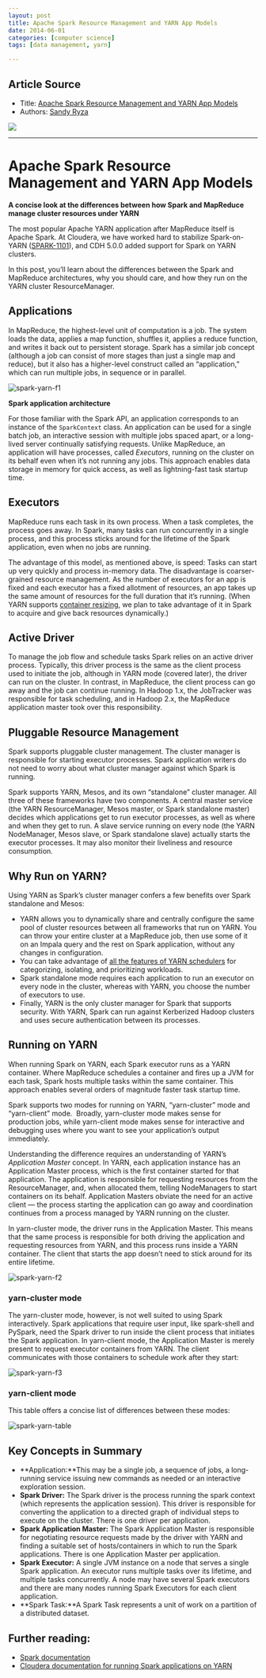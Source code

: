 ```yaml
---
layout: post
title: Apache Spark Resource Management and YARN App Models
date: 2014-06-01
categories: [computer science]
tags: [data management, yarn]

---
```


## Article Source
* Title: [Apache Spark Resource Management and YARN App Models](http://blog.cloudera.com/blog/2014/05/apache-spark-resource-management-and-yarn-app-models/)
* Authors: [Sandy Ryza](http://blog.cloudera.com/blog/author/sandy-ryza/)

[![](http://sungsoo.github.com/images/spark-yarn.png)](http://sungsoo.github.com/images/spark-yarn.png)

---

# Apache Spark Resource Management and YARN App Models 

**A concise look at the differences between how Spark and MapReduce
manage cluster resources under YARN**

The most popular Apache YARN application after MapReduce itself is
Apache Spark. At Cloudera, we have worked hard to stabilize
Spark-on-YARN ([SPARK-1101](https://issues.apache.org/jira/browse/SPARK-1101)),
and CDH 5.0.0 added support for Spark on YARN clusters.

In this post, you’ll learn about the differences between the Spark and
MapReduce architectures, why you should care, and how they run on the
YARN cluster ResourceManager.

Applications
------------

In MapReduce, the highest-level unit of computation is a job. The system
loads the data, applies a map function, shuffles it, applies a reduce
function, and writes it back out to persistent storage. Spark has a
similar job concept (although a job can consist of more stages than just
a single map and reduce), but it also has a higher-level construct
called an “application,” which can run multiple jobs, in sequence or in
parallel.

![](http://blog.cloudera.com/wp-content/uploads/2014/05/spark-yarn-f1.png "spark-yarn-f1")

**Spark application architecture**

For those familiar with the Spark API, an application corresponds to an
instance of the `SparkContext` class. An application can be used for a
single batch job, an interactive session with multiple jobs spaced
apart, or a long-lived server continually satisfying requests. Unlike
MapReduce, an application will have processes, called *Executors*,
running on the cluster on its behalf even when it’s not running any
jobs. This approach enables data storage in memory for quick access, as
well as lightning-fast task startup time.

Executors
---------

MapReduce runs each task in its own process. When a task completes, the
process goes away. In Spark, many tasks can run concurrently in a single
process, and this process sticks around for the lifetime of the Spark
application, even when no jobs are running.

The advantage of this model, as mentioned above, is speed: Tasks can
start up very quickly and process in-memory data. The disadvantage is
coarser-grained resource management. As the number of executors for an
app is fixed and each executor has a fixed allotment of resources, an
app takes up the same amount of resources for the full duration that
it’s running. (When YARN supports [container
resizing](https://issues.apache.org/jira/browse/YARN-1197), we plan to
take advantage of it in Spark to acquire and give back resources
dynamically.)

Active Driver
-------------

To manage the job flow and schedule tasks Spark relies on an active
driver process. Typically, this driver process is the same as the client
process used to initiate the job, although in YARN mode (covered later),
the driver can run on the cluster. In contrast, in MapReduce, the client
process can go away and the job can continue running. In Hadoop 1.x, the
JobTracker was responsible for task scheduling, and in Hadoop 2.x, the
MapReduce application master took over this responsibility.

Pluggable Resource Management
-----------------------------

Spark supports pluggable cluster management. The cluster manager is
responsible for starting executor processes. Spark application writers
do not need to worry about what cluster manager against which Spark is
running.

Spark supports YARN, Mesos, and its own “standalone” cluster manager.
All three of these frameworks have two components. A central master
service (the YARN ResourceManager, Mesos master, or Spark standalone
master) decides which applications get to run executor processes, as
well as where and when they get to run. A slave service running on every
node (the YARN NodeManager, Mesos slave, or Spark standalone slave)
actually starts the executor processes. It may also monitor their
liveliness and resource consumption.

Why Run on YARN?
----------------

Using YARN as Spark’s cluster manager confers a few benefits over Spark
standalone and Mesos:

-   YARN allows you to dynamically share and centrally configure the
    same pool of cluster resources between all frameworks that run on
    YARN. You can throw your entire cluster at a MapReduce job, then use
    some of it on an Impala query and the rest on Spark application,
    without any changes in configuration.
-   You can take advantage of [all the features of YARN
    schedulers](http://hadoop.apache.org/docs/r2.4.0/hadoop-yarn/hadoop-yarn-site/FairScheduler.html)
    for categorizing, isolating, and prioritizing workloads.
-   Spark standalone mode requires each application to run an executor
    on every node in the cluster, whereas with YARN, you choose the
    number of executors to use.
-   Finally, YARN is the only cluster manager for Spark that supports
    security. With YARN, Spark can run against Kerberized Hadoop
    clusters and uses secure authentication between its processes.

Running on YARN
---------------

When running Spark on YARN, each Spark executor runs as a YARN
container. Where MapReduce schedules a container and fires up a JVM for
each task, Spark hosts multiple tasks within the same container. This
approach enables several orders of magnitude faster task startup time.

Spark supports two modes for running on YARN, “yarn-cluster” mode and
“yarn-client” mode.  Broadly, yarn-cluster mode makes sense for
production jobs, while yarn-client mode makes sense for interactive and
debugging uses where you want to see your application’s output
immediately.

Understanding the difference requires an understanding of YARN’s
*Application Master* concept. In YARN, each application instance has an
Application Master process, which is the first container started for
that application. The application is responsible for requesting
resources from the ResourceManager, and, when allocated them, telling
NodeManagers to start containers on its behalf. Application Masters
obviate the need for an active client — the process starting the
application can go away and coordination continues from a process
managed by YARN running on the cluster.

In yarn-cluster mode, the driver runs in the Application Master. This
means that the same process is responsible for both driving the
application and requesting resources from YARN, and this process runs
inside a YARN container. The client that starts the app doesn’t need to
stick around for its entire lifetime.

![](http://blog.cloudera.com/wp-content/uploads/2014/05/spark-yarn-f31.png "spark-yarn-f2")

### yarn-cluster mode

The yarn-cluster mode, however, is not well suited to using Spark
interactively. Spark applications that require user input, like
spark-shell and PySpark, need the Spark driver to run inside the client
process that initiates the Spark application. In yarn-client mode, the
Application Master is merely present to request executor containers from
YARN. The client communicates with those containers to schedule work
after they start:

![](http://blog.cloudera.com/wp-content/uploads/2014/05/spark-yarn-f22.png "spark-yarn-f3")

### yarn-client mode

This table offers a concise list of differences between these modes:

![](http://blog.cloudera.com/wp-content/uploads/2014/05/spark-yarn-table.png "spark-yarn-table") 

Key Concepts in Summary
-----------------------

-   **Application:**This may be a single job, a sequence of jobs, a
    long-running service issuing new commands as needed or an
    interactive exploration session.
-   **Spark Driver:** The Spark driver is the process running the spark
    context (which represents the application session). This driver is
    responsible for converting the application to a directed graph of
    individual steps to execute on the cluster. There is one driver per
    application.
-   **Spark Application Master:** The Spark Application Master is
    responsible for negotiating resource requests made by the driver
    with YARN and finding a suitable set of hosts/containers in which to
    run the Spark applications. There is one Application Master per
    application.
-   **Spark Executor:** A single JVM instance on a node that serves a
    single Spark application. An executor runs multiple tasks over its
    lifetime, and multiple tasks concurrently. A node may have several
    Spark executors and there are many nodes running Spark Executors for
    each client application.
-   **Spark Task:**A Spark Task represents a unit of work on a partition
    of a distributed dataset. 

## Further reading:

-   [Spark
    documentation](https://spark.apache.org/docs/latest/cluster-overview.html)
-   [Cloudera documentation for running Spark applications on
    YARN](http://www.cloudera.com/content/cloudera-content/cloudera-docs/CDH5/latest/CDH5-Installation-Guide/cdh5ig_running_spark_apps.html)
